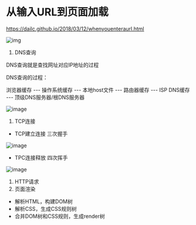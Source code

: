 # 从输入URL到页面加载

https://dailc.github.io/2018/03/12/whenyouenteraurl.html

![img](https://cdn.nlark.com/yuque/0/2020/svg/1537754/1595340593070-85fb22de-c8a2-4283-bf0f-5007faa536b2.svg)

1. DNS查询

DNS查询就是查找网址对应IP地址的过程

DNS查询的过程：

浏览器缓存 --- 操作系统缓存 --- 本地host文件 --- 路由器缓存 --- ISP DNS缓存 --- 顶级DNS服务器/根DNS服务器

![image](https://cdn.nlark.com/yuque/0/2020/png/1537754/1595336208075-f8d09347-2f37-4538-8b19-46748ad40644.png?x-oss-process=image%2Fresize%2Cw_1500)





1. TCP连接

- TCP建立连接 三次握手

![image](https://cdn.nlark.com/yuque/0/2020/webp/1537754/1595336688351-8f5d2ffd-1fed-42d5-b6cf-e01a9cf7bc8c.webp)

- TPC连接释放 四次挥手

![image](https://cdn.nlark.com/yuque/0/2020/webp/1537754/1595336834630-d18dbca2-e192-442f-9957-2ac76ce8302d.webp)

1. HTTP请求
2. 页面渲染

- 解析HTML，构建DOM树
- 解析CSS，生成CSS规则树
- 合并DOM树和CSS规则，生成render树